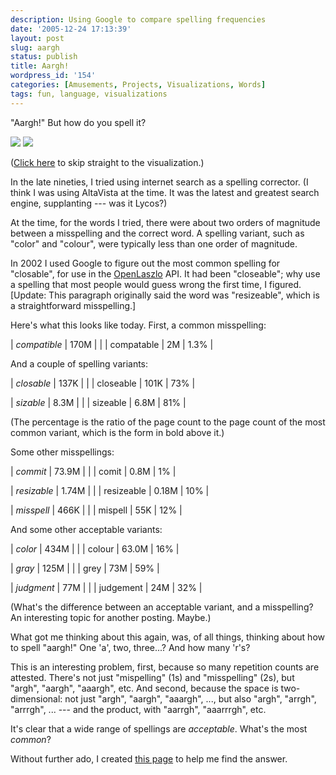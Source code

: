 ```yaml
---
description: Using Google to compare spelling frequencies
date: '2005-12-24 17:13:39'
layout: post
slug: aargh
status: publish
title: Aargh!
wordpress_id: '154'
categories: [Amusements, Projects, Visualizations, Words]
tags: fun, language, visualizations
---
```


"Aargh!"  But how do you spell it?

![](http://images.osteele.com/2005/aargh-table-small.jpg)
![](http://images.osteele.com/2005/aargh-viz-small.jpg)

([Click here](http://osteele.com/words/aargh) to skip straight to the visualization.)

<!-- more -->

In the late nineties, I tried using internet search as a spelling corrector.  (I think I was using AltaVista at the time.  It was the latest and greatest search engine, supplanting --- was it Lycos?)

At the time, for the words I tried, there were about two orders of magnitude between a misspelling and the correct word.  A spelling variant, such as "color" and "colour", were typically less than one order of magnitude.

In 2002 I used Google to figure out the most common spelling for "closable", for use in the [OpenLaszlo](http://openlaszlo.org) API.  It had been "closeable"; why use a spelling that most people would guess wrong the first time, I figured.  [Update: This paragraph originally said the word was "resizeable", which is a straightforward misspelling.]

Here's what this looks like today.  First, a common misspelling:

| *compatible* | 170M |      |
| compatable   | 2M   | 1.3% |

And a couple of spelling variants:

| *closable* | 137K |        |
| closeable  | 101K | 73% |

| *sizable* | 8.3M |     |
| sizeable  | 6.8M | 81% |

(The percentage is the ratio of the page count to the page count of the most common variant, which is the form in bold above it.)

Some other misspellings:

| *commit* | 73.9M |    |
| comit    | 0.8M  | 1% |

| *resizable* | 1.74M |     |
| resizeable  | 0.18M | 10% |

| *misspell* | 466K |     |
| mispell    | 55K  | 12% |

And some other acceptable variants:

| *color* | 434M  |     |
| colour  | 63.0M | 16% |

| *gray* | 125M |     |
| grey   | 73M  | 59% |

| *judgment* | 77M |     |
| judgement  | 24M | 32% |

(What's the difference between an acceptable variant, and a misspelling?  An interesting topic for another posting.  Maybe.)

What got me thinking about this again, was, of all things, thinking about how to spell "aargh!"  One 'a', two, three...?  And how many 'r's?

This is an interesting problem, first, because so many repetition counts are attested.  There's not just "mispelling" (1s) and "misspelling" (2s), but "argh", "aargh", "aaargh", etc.  And second, because the space is two-dimensional:  not just "argh", "aargh", "aaargh", ..., but also "argh", "arrgh", "arrrgh", ... --- and the product, with "aarrgh", "aaarrrgh", etc.

It's clear that a wide range of spellings are _acceptable_.  What's the most _common_?

Without further ado, I created [this page](http://osteele.com/words/aargh) to help me find the answer.
